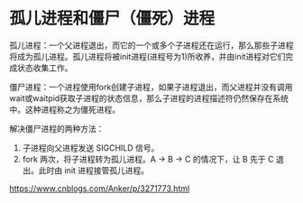 # 孤儿进程和僵尸（僵死）进程



孤儿进程：一个父进程退出，而它的一个或多个子进程还在运行，那么那些子进程将成为孤儿进程。孤儿进程将被init进程(进程号为1)所收养，并由init进程对它们完成状态收集工作。

僵尸进程：一个进程使用fork创建子进程，如果子进程退出，而父进程并没有调用wait或waitpid获取子进程的状态信息，那么子进程的进程描述符仍然保存在系统中。这种进程称之为僵死进程。

解决僵尸进程的两种方法：  

1. 子进程向父进程发送 SIGCHILD 信号。
2. fork 两次，将子进程转为孤儿进程。A -> B -> C 的情况下，让 B 先于 C 退出。此时由 init 进程接管孤儿进程。

https://www.cnblogs.com/Anker/p/3271773.html
